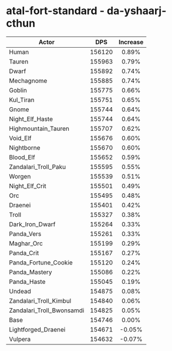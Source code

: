 # atal-fort-standard - da-yshaarj-cthun
| Actor | DPS | Increase |
|---|:---:|:---:|
|Human|156120|0.89%|
|Tauren|155963|0.79%|
|Dwarf|155892|0.74%|
|Mechagnome|155885|0.74%|
|Goblin|155775|0.66%|
|Kul_Tiran|155751|0.65%|
|Gnome|155744|0.64%|
|Night_Elf_Haste|155744|0.64%|
|Highmountain_Tauren|155707|0.62%|
|Void_Elf|155676|0.60%|
|Nightborne|155670|0.60%|
|Blood_Elf|155652|0.59%|
|Zandalari_Troll_Paku|155595|0.55%|
|Worgen|155539|0.51%|
|Night_Elf_Crit|155501|0.49%|
|Orc|155495|0.48%|
|Draenei|155401|0.42%|
|Troll|155327|0.38%|
|Dark_Iron_Dwarf|155264|0.33%|
|Panda_Vers|155261|0.33%|
|Maghar_Orc|155199|0.29%|
|Panda_Crit|155167|0.27%|
|Panda_Fortune_Cookie|155120|0.24%|
|Panda_Mastery|155086|0.22%|
|Panda_Haste|155045|0.19%|
|Undead|154875|0.08%|
|Zandalari_Troll_Kimbul|154840|0.06%|
|Zandalari_Troll_Bwonsamdi|154825|0.05%|
|Base|154746|0.00%|
|Lightforged_Draenei|154671|-0.05%|
|Vulpera|154632|-0.07%|
